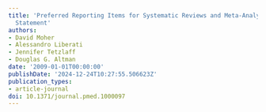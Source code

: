 ```yaml
---
title: 'Preferred Reporting Items for Systematic Reviews and Meta-Analyses: The PRISMA
  Statement'
authors:
- David Moher
- Alessandro Liberati
- Jennifer Tetzlaff
- Douglas G. Altman
date: '2009-01-01T00:00:00'
publishDate: '2024-12-24T10:27:55.506623Z'
publication_types:
- article-journal
doi: 10.1371/journal.pmed.1000097
---
```

